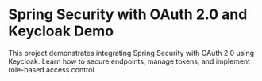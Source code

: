 # Spring Security with OAuth 2.0 and Keycloak Demo
This project demonstrates integrating Spring Security with OAuth 2.0 using Keycloak. Learn how to secure endpoints, manage tokens, and implement role-based access control.
